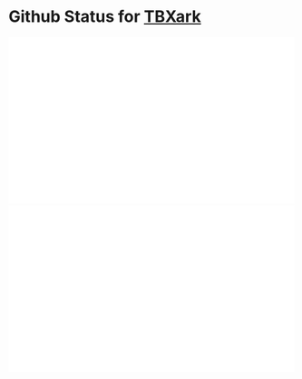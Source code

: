 # Github Status for [TBXark](https://github.com/tbxark)

![overview](https://raw.githubusercontent.com/tbxark-arc/.github/master/status/generated/overview.svg) ![languages](https://raw.githubusercontent.com/tbxark-arc/.github/master/status/generated/languages.svg)
